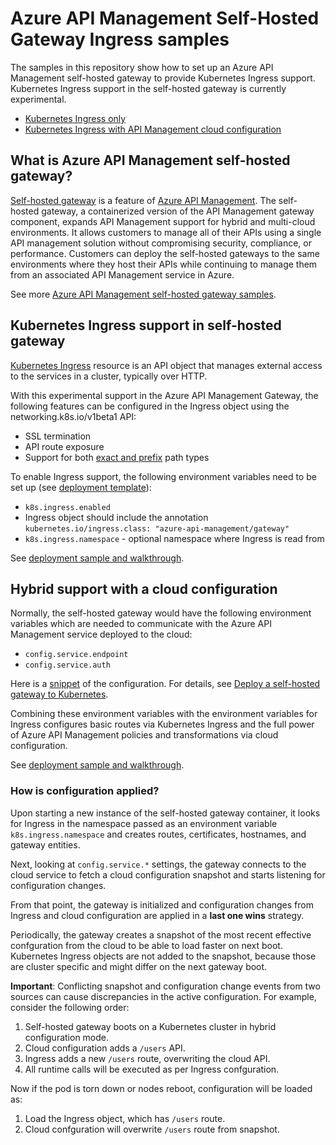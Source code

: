 # Azure API Management Self-Hosted Gateway Ingress samples

The samples in this repository show how to set up an Azure API Management self-hosted gateway to provide Kubernetes Ingress support. Kubernetes Ingress support in the self-hosted gateway is currently experimental.

* [Kubernetes Ingress only](../../tree/main/Ingress-only)
* [Kubernetes Ingress with API Management cloud configuration](../../tree/main/Ingress%2BCloud)

## What is Azure API Management self-hosted gateway?

[Self-hosted gateway](https://aka.ms/apim/sputnik/overview) is a feature of [Azure API Management](https://aka.ms/apimrocks). The self-hosted gateway, a containerized version of the API Management gateway component, expands API Management support for hybrid and multi-cloud environments. It allows customers to manage all of their APIs using a single API management solution without compromising security, compliance, or performance. Customers can deploy the self-hosted gateways to the same environments where they host their APIs while continuing to manage them from an associated API Management service in Azure.

See more [Azure API Management self-hosted gateway samples](https://github.com/Azure/api-management-self-hosted-gateway).

## Kubernetes Ingress support in self-hosted gateway

[Kubernetes Ingress](https://kubernetes.io/docs/concepts/services-networking/ingress/) resource is an API object that manages external access to the services in a cluster, typically over HTTP.

With this experimental support in the Azure API Management Gateway, the following features can be configured in the Ingress object using the networking.k8s.io/v1beta1 API:
- SSL termination
- API route exposure
- Support for both [exact and prefix](https://v1-18.docs.kubernetes.io/docs/concepts/services-networking/ingress/#path-types) path types

To enable Ingress support, the following environment variables need to be set up (see [deployment template](../../tree/main/Ingress-only/ingress-deployment.yml#L29-L34)):

- `k8s.ingress.enabled` 
- Ingress object should include the annotation `kubernetes.io/ingress.class: "azure-api-management/gateway"`
- `k8s.ingress.namespace` - optional namespace where Ingress is read from

See [deployment sample and walkthrough](../../tree/main/Ingress-only).

## Hybrid support with a cloud configuration
Normally, the self-hosted gateway would have the following environment variables which are needed to communicate with the Azure API Management service deployed to the cloud:
- `config.service.endpoint` 
- `config.service.auth`

Here is a [snippet](https://github.com/Azure/api-management-self-hosted-gateway/blob/master/examples/self-hosted-gateway-with-configuration-backup.yaml#L39-L47) of the configuration. For details, see  [Deploy a self-hosted gateway to Kubernetes](https://docs.microsoft.com/azure/api-management/how-to-deploy-self-hosted-gateway-kubernetes).

Combining these environment variables with the environment variables for Ingress configures basic routes via Kubernetes Ingress and the full power of Azure API Management policies and transformations via cloud configuration.

See [deployment sample and walkthrough](../../tree/main/Ingress%2BCloud).

### How is configuration applied?

Upon starting a new instance of the self-hosted gateway container, it looks for Ingress in the namespace passed as an environment variable `k8s.ingress.namespace` and creates routes, certificates, hostnames, and gateway entities. 

Next, looking at `config.service.*` settings, the gateway connects to the cloud service to fetch a cloud configuration snapshot and starts listening for configuration changes.

From that point, the gateway is initialized and configuration changes from Ingress and cloud configuration are applied in a **last one wins** strategy. 

Periodically, the gateway creates a snapshot of the most recent effective confguration from the cloud to be able to load faster on next boot. Kubernetes Ingress objects are not added to the snapshot, because those are cluster specific and might differ on the next gateway boot.

**Important**: Conflicting snapshot and configuration change events from two sources can cause discrepancies in the active configuration. For example, consider the following order:
1. Self-hosted gateway boots on a Kubernetes cluster in hybrid configuration mode.
1. Cloud configuration adds a `/users` API. 
1. Ingress adds a new `/users` route, overwriting the cloud API.
1. All runtime calls will be executed as per Ingress confguration.

Now if the pod is torn down or nodes reboot, configuration will be loaded as:
1. Load the Ingress object, which has `/users` route.
1. Cloud confguration will overwrite `/users` route from snapshot. 
